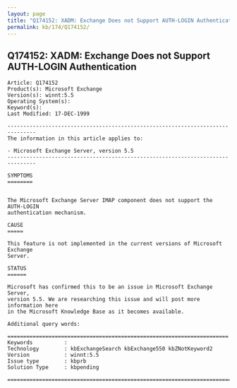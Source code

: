 ```yaml
---
layout: page
title: "Q174152: XADM: Exchange Does not Support AUTH-LOGIN Authentication"
permalink: kb/174/Q174152/
---
```


## Q174152: XADM: Exchange Does not Support AUTH-LOGIN Authentication

	Article: Q174152
	Product(s): Microsoft Exchange
	Version(s): winnt:5.5
	Operating System(s): 
	Keyword(s): 
	Last Modified: 17-DEC-1999
	
	-------------------------------------------------------------------------------
	The information in this article applies to:
	
	- Microsoft Exchange Server, version 5.5 
	-------------------------------------------------------------------------------
	
	SYMPTOMS
	========
	
	
	The Microsoft Exchange Server IMAP component does not support the AUTH-LOGIN
	authentication mechanism.
	
	CAUSE
	=====
	
	This feature is not implemented in the current versions of Microsoft Exchange
	Server.
	
	STATUS
	======
	
	Microsoft has confirmed this to be an issue in Microsoft Exchange Server,
	version 5.5. We are researching this issue and will post more information here
	in the Microsoft Knowledge Base as it becomes available.
	
	Additional query words:
	
	======================================================================
	Keywords          :  
	Technology        : kbExchangeSearch kbExchange550 kbZNotKeyword2
	Version           : winnt:5.5
	Issue type        : kbprb
	Solution Type     : kbpending
	
	=============================================================================
	
